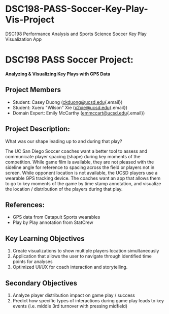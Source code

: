 # DSC198-PASS-Soccer-Key-Play-Vis-Project
DSC198 Performance Analysis and Sports Science Soccer Key Play Visualization App

# DSC198 PASS Soccer Project:

**Analyzing & Visualizing Key Plays with GPS Data**

## Project Members

-   Student: Casey Duong ([ckduong\@ucsd.edu](mailto:ckduong@ucsd.edu){.email})
-   Student: Xueru "Wilson" Xie ([x2xie\@ucsd.edu](mailto:x2xie@ucsd.edu){.email})
-   Domain Expert: Emily McCarthy ([emmccart\@ucsd.edu](mailto:emmccart@ucsd.edu){.email})

## Project Description:

What was our shape leading up to and during that play?

The UC San Diego Soccer coaches want a better tool to assess and communicate player spacing (shape) during key moments of the competition. While game film is available, they are not pleased with the sideline angle for reference to spacing across the field or players not in screen. While opponent location is not available, the UCSD players use a wearable GPS tracking device. The coaches want an app that allows them to go to key moments of the game by time stamp annotation, and visualize the location / distribution of the players during that play.

## References:

-   GPS data from Catapult Sports wearables
-   Play by Play annotation from StatCrew

## Key Learning Objectives

1.  Create visualizations to show multiple players location simultaneously
2.  Application that allows the user to navigate through identified time points for analyses
3.  Optimized UI/UX for coach interaction and storytelling.

## Secondary Objectives

1. Analyze player distribution impact on game play / success
2. Predict how specific types of interactions during game play leads to key events (i.e. middle 3rd turnover with pressing midfield)
